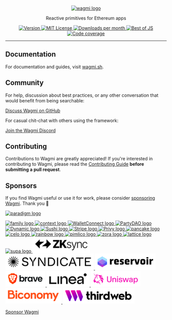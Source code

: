<!-- > [!IMPORTANT] -->
<!-- > Wagmi is participating in Gitcoin Grants round 21. Consider <a href="https://explorer.gitcoin.co/#/round/42161/389/74">supporting the project</a>. Thank you. 🙏 -->

<br>

<p align="center">
  <a href="https://wagmi.sh">
    <picture>
      <source media="(prefers-color-scheme: dark)" srcset="https://raw.githubusercontent.com/wevm/wagmi/main/.github/logo-dark.svg">
      <img alt="wagmi logo" src="https://raw.githubusercontent.com/wevm/wagmi/main/.github/logo-light.svg" width="auto" height="60">
    </picture>
  </a>
</p>

<p align="center">
  Reactive primitives for Ethereum apps
<p>

<p align="center">
  <a href="https://www.npmjs.com/package/wagmi">
    <picture>
      <source media="(prefers-color-scheme: dark)" srcset="https://img.shields.io/npm/v/wagmi?colorA=21262d&colorB=21262d">
      <img src="https://img.shields.io/npm/v/wagmi?colorA=f6f8fa&colorB=f6f8fa" alt="Version">
    </picture>
  </a>
  <a href="https://github.com/wevm/wagmi/blob/main/LICENSE">
    <picture>
      <source media="(prefers-color-scheme: dark)" srcset="https://img.shields.io/npm/l/wagmi?colorA=21262d&colorB=21262d">
      <img src="https://img.shields.io/npm/l/wagmi?colorA=f6f8fa&colorB=f6f8fa" alt="MIT License">
    </picture>
  </a>
  <a href="https://www.npmjs.com/package/wagmi">
    <picture>
      <source media="(prefers-color-scheme: dark)" srcset="https://img.shields.io/npm/dm/@uxuyalpha/core?colorA=21262d&colorB=21262d">
      <img src="https://img.shields.io/npm/dm/@uxuyalpha/core?colorA=f6f8fa&colorB=f6f8fa" alt="Downloads per month">
    </picture>
  </a>
  <a href="https://bestofjs.org/projects/wagmi">
    <picture>
      <source media="(prefers-color-scheme: dark)" srcset="https://img.shields.io/endpoint?colorA=21262d&colorB=21262d&url=https://bestofjs-serverless.now.sh/api/project-badge?fullName=wevm%2Fviem%26since=daily">
      <img src="https://img.shields.io/endpoint?colorA=f6f8fa&colorB=f6f8fa&url=https://bestofjs-serverless.now.sh/api/project-badge?fullName=wevm%2Fviem%26since=daily" alt="Best of JS">
    </picture>
  </a>
  <a href="https://app.codecov.io/gh/wevm/wagmi">
    <picture>
      <source media="(prefers-color-scheme: dark)" srcset="https://img.shields.io/codecov/c/github/wevm/wagmi?colorA=21262d&colorB=21262d">
      <img src="https://img.shields.io/codecov/c/github/wevm/wagmi?colorA=f6f8fa&colorB=f6f8fa" alt="Code coverage">
    </picture>
  </a>
</p>

---

## Documentation

For documentation and guides, visit [wagmi.sh](https://wagmi.sh).

## Community

For help, discussion about best practices, or any other conversation that would benefit from being searchable:

[Discuss Wagmi on GitHub](https://github.com/wevm/wagmi/discussions)

For casual chit-chat with others using the framework:

[Join the Wagmi Discord](https://discord.gg/SghfWBKexF)

## Contributing

Contributions to Wagmi are greatly appreciated! If you're interested in contributing to Wagmi, please read the [Contributing Guide](https://wagmi.sh/dev/contributing) **before submitting a pull request**.

## Sponsors

If you find Wagmi useful or use it for work, please consider [sponsoring Wagmi](https://github.com/sponsors/wevm?metadata_campaign=gh_readme_support). Thank you 🙏

<a href="https://paradigm.xyz">
  <picture>
    <source media="(prefers-color-scheme: dark)" srcset="https://raw.githubusercontent.com/wevm/.github/main/content/sponsors/paradigm-dark.svg">
    <img alt="paradigm logo" src="https://raw.githubusercontent.com/wevm/.github/main/content/sponsors/paradigm-light.svg" width="auto" height="70">
  </picture>
</a>

<br>

<p>
  <a href="https://twitter.com/family">
    <picture>
      <source media="(prefers-color-scheme: dark)" srcset="https://raw.githubusercontent.com/wevm/.github/main/content/sponsors/family-dark.svg">
      <img alt="family logo" src="https://raw.githubusercontent.com/wevm/.github/main/content/sponsors/family-light.svg" width="auto" height="50">
    </picture>
  </a>
  <a href="https://twitter.com/context">
    <picture>
      <source media="(prefers-color-scheme: dark)" srcset="https://raw.githubusercontent.com/wevm/.github/main/content/sponsors/context-dark.svg">
      <img alt="context logo" src="https://raw.githubusercontent.com/wevm/.github/main/content/sponsors/context-light.svg" width="auto" height="50">
    </picture>
  </a>
  <a href="https://walletconnect.com">
    <picture>
      <source media="(prefers-color-scheme: dark)" srcset="https://raw.githubusercontent.com/wevm/.github/main/content/sponsors/walletconnect-dark.svg">
      <img alt="WalletConnect logo" src="https://raw.githubusercontent.com/wevm/.github/main/content/sponsors/walletconnect-light.svg" width="auto" height="50">
    </picture>
  </a>
  <a href="https://twitter.com/prtyDAO">
    <picture>
      <source media="(prefers-color-scheme: dark)" srcset="https://raw.githubusercontent.com/wevm/.github/main/content/sponsors/partydao-dark.svg">
      <img alt="PartyDAO logo" src="https://raw.githubusercontent.com/wevm/.github/main/content/sponsors/partydao-light.svg" width="auto" height="50">
    </picture>
  </a>
  <a href="https://dynamic.xyz">
    <picture>
      <source media="(prefers-color-scheme: dark)" srcset="https://raw.githubusercontent.com/wevm/.github/main/content/sponsors/dynamic-dark.svg">
      <img alt="Dynamic logo" src="https://raw.githubusercontent.com/wevm/.github/main/content/sponsors/dynamic-light.svg" width="auto" height="50">
    </picture>
  </a>
  <a href="https://sushi.com">
    <picture>
      <source media="(prefers-color-scheme: dark)" srcset="https://raw.githubusercontent.com/wevm/.github/main/content/sponsors/sushi-dark.svg">
      <img alt="Sushi logo" src="https://raw.githubusercontent.com/wevm/.github/main/content/sponsors/sushi-light.svg" width="auto" height="50">
    </picture>
  </a>
  <a href="https://stripe.com">
    <picture>
      <source media="(prefers-color-scheme: dark)" srcset="https://raw.githubusercontent.com/wevm/.github/main/content/sponsors/stripe-dark.svg">
      <img alt="Stripe logo" src="https://raw.githubusercontent.com/wevm/.github/main/content/sponsors/stripe-light.svg" width="auto" height="50">
    </picture>
  </a>
  <a href="https://www.privy.io">
    <picture>
      <source media="(prefers-color-scheme: dark)" srcset="https://raw.githubusercontent.com/wevm/.github/main/content/sponsors/privy-dark.svg">
      <img alt="Privy logo" src="https://raw.githubusercontent.com/wevm/.github/main/content/sponsors/privy-light.svg" width="auto" height="50">
    </picture>
  </a>
  <a href="https://pancakeswap.finance/">
    <picture>
      <source media="(prefers-color-scheme: dark)" srcset="https://raw.githubusercontent.com/wevm/.github/main/content/sponsors/pancake-dark.svg">
      <img alt="pancake logo" src="https://raw.githubusercontent.com/wevm/.github/main/content/sponsors/pancake-light.svg" width="auto" height="50">
    </picture>
  </a>
  <a href="https://celo.org">
    <picture>
      <source media="(prefers-color-scheme: dark)" srcset="https://raw.githubusercontent.com/wevm/.github/main/content/sponsors/celo-dark.svg">
      <img alt="celo logo" src="https://raw.githubusercontent.com/wevm/.github/main/content/sponsors/celo-light.svg" width="auto" height="50">
    </picture>
  </a>
  <a href="https://rainbow.me">
    <picture>
      <source media="(prefers-color-scheme: dark)" srcset="https://raw.githubusercontent.com/wevm/.github/main/content/sponsors/rainbow-dark.svg">
      <img alt="rainbow logo" src="https://raw.githubusercontent.com/wevm/.github/main/content/sponsors/rainbow-light.svg" width="auto" height="50">
    </picture>
  </a>
  <a href="https://pimlico.io">
    <picture>
      <source media="(prefers-color-scheme: dark)" srcset="https://raw.githubusercontent.com/wevm/.github/main/content/sponsors/pimlico-dark.svg">
      <img alt="pimlico logo" src="https://raw.githubusercontent.com/wevm/.github/main/content/sponsors/pimlico-light.svg" width="auto" height="50">
    </picture>
  </a>
  <a href="https://zora.co">
    <picture>
      <source media="(prefers-color-scheme: dark)" srcset="https://raw.githubusercontent.com/wevm/.github/main/content/sponsors/zora-dark.svg">
      <img alt="zora logo" src="https://raw.githubusercontent.com/wevm/.github/main/content/sponsors/zora-light.svg" width="auto" height="50">
    </picture>
  </a>
  <a href="https://lattice.xyz">
    <picture>
      <source media="(prefers-color-scheme: dark)" srcset="https://raw.githubusercontent.com/wevm/.github/main/content/sponsors/lattice-dark.svg">
      <img alt="lattice logo" src="https://raw.githubusercontent.com/wevm/.github/main/content/sponsors/lattice-light.svg" width="auto" height="50">
    </picture>
  </a>
  <a href="https://twitter.com/supafinance">
    <picture>
      <source media="(prefers-color-scheme: dark)" srcset="https://raw.githubusercontent.com/wevm/.github/main/content/sponsors/supa-dark.svg">
      <img alt="supa logo" src="https://raw.githubusercontent.com/wevm/.github/main/content/sponsors/supa-light.svg" width="auto" height="50">
    </picture>
  </a>
  <a href="https://zksync.io">
    <picture>
      <source media="(prefers-color-scheme: dark)" srcset="https://raw.githubusercontent.com/wevm/.github/main/content/sponsors/zksync-dark.svg">
      <img alt="zksync logo" src="https://raw.githubusercontent.com/wevm/.github/main/content/sponsors/zksync-light.svg" width="auto" height="50">
    </picture>
  </a>
  <a href="https://syndicate.io">
    <picture>
      <source media="(prefers-color-scheme: dark)" srcset="https://raw.githubusercontent.com/wevm/.github/main/content/sponsors/syndicate-dark.svg">
      <img alt="syndicate logo" src="https://raw.githubusercontent.com/wevm/.github/main/content/sponsors/syndicate-light.svg" width="auto" height="50">
    </picture>
  </a>
  <a href="https://reservoir.tools">
    <picture>
      <source media="(prefers-color-scheme: dark)" srcset="https://raw.githubusercontent.com/wevm/.github/main/content/sponsors/reservoir-dark.svg">
      <img alt="reservoir logo" src="https://raw.githubusercontent.com/wevm/.github/main/content/sponsors/reservoir-light.svg" width="auto" height="50">
    </picture>
  </a>
  <a href="https://brave.com">
    <picture>
      <source media="(prefers-color-scheme: dark)" srcset="https://raw.githubusercontent.com/wevm/.github/main/content/sponsors/brave-dark.svg">
      <img alt="brave logo" src="https://raw.githubusercontent.com/wevm/.github/main/content/sponsors/brave-light.svg" width="auto" height="50">
    </picture>
  </a>
  <a href="https://linea.build">
    <picture>
      <source media="(prefers-color-scheme: dark)" srcset="https://raw.githubusercontent.com/wevm/.github/main/content/sponsors/linea-dark.svg">
      <img alt="linea logo" src="https://raw.githubusercontent.com/wevm/.github/main/content/sponsors/linea-light.svg" width="auto" height="50">
    </picture>
  </a>
  <a href="https://uniswap.org">
    <picture>
      <source media="(prefers-color-scheme: dark)" srcset="https://raw.githubusercontent.com/wevm/.github/main/content/sponsors/uniswap-dark.svg">
      <img alt="uniswap logo" src="https://raw.githubusercontent.com/wevm/.github/main/content/sponsors/uniswap-light.svg" width="auto" height="50">
    </picture>
  </a>
  <a href="https://biconomy.io">
    <picture>
      <source media="(prefers-color-scheme: dark)" srcset="https://raw.githubusercontent.com/wevm/.github/b0276d897be98a4c94ad1d1c72ce99a1020eeb58/content/sponsors/biconomy-dark.svg">
      <img alt="biconomy logo" src="https://raw.githubusercontent.com/wevm/.github/main/content/sponsors/biconomy-light.svg" width="auto" height="50">
    </picture>
  </a>
  <a href="https://thirdweb.com">
    <picture>
      <source media="(prefers-color-scheme: dark)" srcset="https://raw.githubusercontent.com/wevm/.github/main/content/sponsors/thirdweb-dark.svg">
      <img alt="thirdweb logo" src="https://raw.githubusercontent.com/wevm/.github/main/content/sponsors/thirdweb-light.svg" width="auto" height="50">
    </picture>
  </a>
</p>

[Sponsor Wagmi](https://github.com/sponsors/wevm?metadata_campaign=gh_readme_support_bottom)

<br />
<br />
